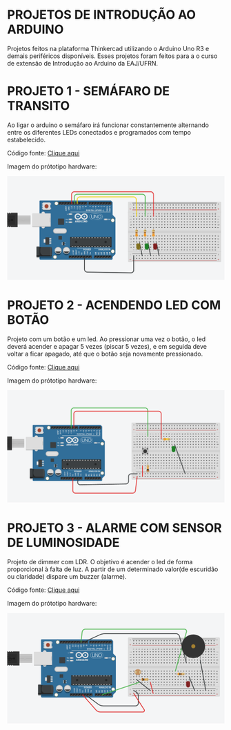 # PROJETOS DE INTRODUÇÃO AO ARDUINO
Projetos feitos na plataforma Thinkercad utilizando o Arduino Uno R3 e demais periféricos disponíveis. Esses projetos foram feitos para a o curso de extensão de Introdução ao Arduino da EAJ/UFRN.

# PROJETO 1 - SEMÁFARO DE TRANSITO

Ao ligar o arduino o semáfaro irá funcionar constantemente alternando entre os diferentes LEDs conectados e programados com tempo estabelecido.

Código fonte: <a href="https://github.com/emelynfreire/introducao-ao-arduino/blob/main/atividade_1_sem_faro_de_tr_nsito1.ino">Clique aqui</a>

Imagem do prótotipo hardware:

<img src="https://github.com/emelynfreire/introducao-ao-arduino/blob/main/imgs/projeto_semafaro_atividade_1.PNG?raw=true">



# PROJETO 2 - ACENDENDO LED COM BOTÃO
Projeto com um botão e um led. Ao pressionar uma vez o botão, o led deverá acender e apagar 5 vezes (piscar 5 vezes), e em seguida deve voltar a ficar apagado, até que o botão seja novamente pressionado.

Código fonte: <a href="https://github.com/emelynfreire/introducao-ao-arduino/blob/main/atividade_2_emelyn1.ino">Clique aqui</a>

Imagem do prótotipo hardware:

<img src="https://github.com/emelynfreire/introducao-ao-arduino/blob/main/imgs/atividade2-ligando-led-com-botao.PNG?raw=true">




# PROJETO 3 - ALARME COM SENSOR DE LUMINOSIDADE 
Projeto de dimmer com LDR. O objetivo é acender o led de forma proporcional à falta de luz. A partir de um determinado valor(de escuridão ou claridade) dispare um buzzer (alarme).

Código fonte: <a href="https://github.com/emelynfreire/introducao-ao-arduino/blob/main/atividade_3_emelyn1.ino">Clique aqui</a>

Imagem do prótotipo hardware:

<img src="https://github.com/emelynfreire/introducao-ao-arduino/blob/main/imgs/atividade3.PNG?raw=true">

